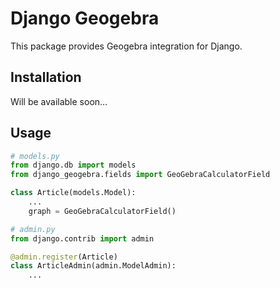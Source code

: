 # Django Geogebra

This package provides Geogebra integration for Django.

## Installation
Will be available soon...

## Usage
```python
# models.py
from django.db import models
from django_geogebra.fields import GeoGebraCalculatorField

class Article(models.Model):
    ...
    graph = GeoGebraCalculatorField()

# admin.py
from django.contrib import admin

@admin.register(Article)
class ArticleAdmin(admin.ModelAdmin):
    ...
```